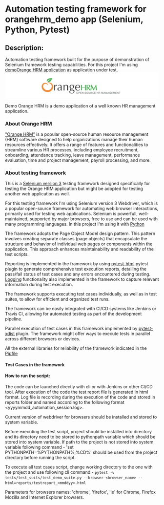 # Automation testing framework for orangehrm_demo app (Selenium, Python, Pytest)

## Description:
Automation testing framework built for the purpose of demonstration of Selenium framework testing capabilities. For this project I'm using [demoOrange HRM application](https://opensource-demo.orangehrmlive.com/) as application under test. 
![img.png](orange_hrm.png) 

Demo Orange HRM is a demo application of a well known HR management application.

### About Orange HRM
["Orange HRM"](https://www.orangehrm.com/) is a popular open-source human resource management (HRM) software designed to help organizations manage their human resources effectively. It offers a range of features and functionalities to streamline various HR processes, including employee recruitment, onboarding, attendance tracking, leave management, performance evaluation, time and project management, payroll processing, and more.

### About testing framework
This is a [Selenium version 3](https://www.selenium.dev/documentation/legacy/selenium_3/) testing framework designed specifically for testing the Orange HRM application but might be adopted for testing another web application as well.

For this testing framework I'm using Selenium version 3 Webdriver, which is a popular open-source framework for automating web browser interactions, primarily used for testing web applications. Selenium is powerfull, well-maintained, supported by major browsers, free to use and can be used with many programming languages. In this project I'm using it with [Python](https://www.python.org/) 

The framework adopts the Page Object Model design pattern. This pattern involves creating separate classes (page objects) that encapsulate the structure and behavior of individual web pages or components within the application. This approach enhances maintainability and readability of the test scripts.

Reporting is implemented in the framework by using [pytest-html](https://pypi.org/project/pytest-html/) pytest plugin to generate comprehensive test execution reports, detailing the pass/fail status of test cases and any errors encountered during testing. [Logging](https://docs.python.org/3/library/logging.html) functionality also implemented in the framework to capture relevant information during test execution.

The framework supports executing test cases individually, as well as in test suites, to allow for efficient and organized test runs.

The framework can be easily integrated with CI/CD systems like Jenkins or Travis CI, allowing for automated testing as part of the development pipeline.

Parallel execution of test cases in this framework implemented by [pytest-xdist](https://pypi.org/project/pytest-xdist/) plugin. The framework might offer ways to execute tests in parallel across different browsers or devices.

All the external libraries for reliability of the framework indicated in the [Pipfile](Pipfile)

#### Test Cases in the framework


#### How to run the script:
The code can be launched directly with cli or with Jenkins or other CI/CD tool. After execution of the code the test report file is generated in html format. Log file is recording during the execution of the code and stored in reports folder and named according to the following format <yyyymmdd_automation_session.log>.

Current version of webdriver for browsers should be installed and stored to system variable.

Before executing the test script, project should be installed into directory and its directory need to be stored to pythonpath variable which should be stored into system variable.
If path to the project is not stored into system variable following command - 'set PYTHONPATH=%PYTHONPATH%;%CD%' should be used from the project directory before running the script.

To execute all test cases script, change working directory to the one with the project and use following cli command - ```pytest -v tests/test_suits/test_demo_suite.py --browser <browser_name> --html=reports/testreport_<mmddyy>.html```

Parameters for browsers names: 'chrome', 'firefox', 'ie' for Chrome, Firefox Mozilla and Internet Explorer browsers.

